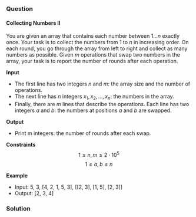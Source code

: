 ### Question
#### Collecting Numbers II
You are given an array that contains each number between $1 \dots n$ exactly once. Your task is to collect the numbers from $1$ to $n$ in increasing order.
On each round, you go through the array from left to right and collect as many numbers as possible.
Given $m$ operations that swap two numbers in the array, your task is to report the number of rounds after each operation.

**Input**
- The first line has two integers $n$ and $m$: the array size and the number of operations.
- The next line has $n$ integers $x_1,x_2,\dots,x_n$: the numbers in the array.
- Finally, there are $m$ lines that describe the operations. Each line has two integers $a$ and $b$: the numbers at positions $a$ and $b$ are swapped.

**Output**
- Print m integers: the number of rounds after each swap.

**Constraints**
$$ 1 \le n, m \le 2 \cdot 10^5 $$
$$ 1 \le a,b \le n $$


**Example**
- Input: 5, 3, [4, 2, 1, 5, 3], [[2, 3], [1, 5], [2, 3]]
- Output: [2, 3, 4]

### Solution